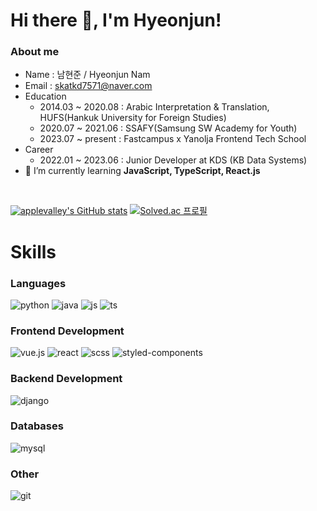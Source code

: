 # Hi there 👋, I'm Hyeonjun!
### About me 
- Name : 남현준 / Hyeonjun Nam
- Email : skatkd7571@naver.com
- Education
  - 2014.03 ~ 2020.08 : Arabic Interpretation & Translation, HUFS(Hankuk University for Foreign Studies) 
  - 2020.07 ~ 2021.06 : SSAFY(Samsung SW Academy for Youth)
  - 2023.07 ~ present : Fastcampus x Yanolja Frontend Tech School 
- Career
  - 2022.01 ~ 2023.06 : Junior Developer at KDS (KB Data Systems)
- 🌱 I’m currently learning <b>JavaScript, TypeScript, React.js</b>

<br>

[![applevalley's GitHub stats](https://github-readme-stats.vercel.app/api?username=applevalley)](https://github.com/anuraghazra/github-readme-stats)
[![Solved.ac
프로필](http://mazassumnida.wtf/api/v2/generate_badge?boj=dividend)](https://solved.ac/dividend)

<!--
**applevalley/applevalley** is a ✨ _special_ ✨ repository because its `README.md` (this file) appears on your GitHub profile.

Here are some ideas to get you started:

- 🔭 I’m currently working on ...
- 🌱 I’m currently learning ...
- 👯 I’m looking to collaborate on ...
- 🤔 I’m looking for help with ...
- 💬 Ask me about ...
- 📫 How to reach me: ...
- 😄 Pronouns: ...
- ⚡ Fun fact: ...
-->

<!-- [![Gmail Badge](https://img.shields.io/badge/Gmail-d14836?style=flat-square&logo=Gmail&logoColor=white&link=mailto:snugyun01@gmail.com)](mailto:namsy13@gmail.com) -->

# Skills
<h3 align="left">Languages</h3>

  ![python](https://img.shields.io/badge/Python-3776AB?style=for-the-badge&logo=python&logoColor=white)
  ![java](https://img.shields.io/badge/Java-ED8B00?style=for-the-badge&logo=openjdk&logoColor=white)
  ![js](https://img.shields.io/badge/JavaScript-F7DF1E?style=for-the-badge&logo=JavaScript&logoColor=white)
  ![ts](https://img.shields.io/badge/TypeScript-007ACC?style=for-the-badge&logo=typescript&logoColor=white)


<h3 align="left">Frontend Development</h3>

  ![vue.js](https://img.shields.io/badge/Vue.js-35495E?style=for-the-badge&logo=vue.js&logoColor=4FC08D)
  ![react](https://img.shields.io/badge/React-20232A?style=for-the-badge&logo=react&logoColor=61DAFB)
  ![scss](https://img.shields.io/badge/Sass-CC6699?style=for-the-badge&logo=sass&logoColor=white)
  ![styled-components](https://img.shields.io/badge/styled--components-DB7093?style=for-the-badge&logo=styled-components&logoColor=white)

<h3 align="left">Backend Development</h3>

  ![django](https://img.shields.io/badge/Django-092E20?style=for-the-badge&logo=django&logoColor=white)
       

<h3 align="left">Databases</h3>

  ![mysql](https://img.shields.io/badge/MySQL-00000F?style=for-the-badge&logo=mysql&logoColor=white)


<h3 align="left">Other</h3>

  ![git](https://img.shields.io/badge/GIT-E44C30?style=for-the-badge&logo=git&logoColor=white)

